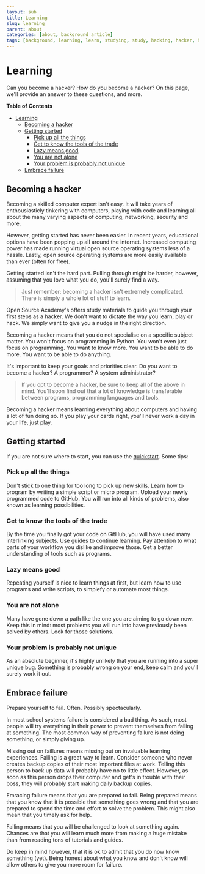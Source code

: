 ```yaml
---
layout: sub
title: Learning
slug: learning
parent: about
categories: [about, background article]
tags: [background, learning, learn, studying, study, hacking, hacker, hack, programming, tinkering, fun]
---
```

# Learning

Can you become a hacker? How do you become a hacker? On this page, we'll provide an answer to these questions, and more.

<!-- markdown-toc start - Don't edit this section. Run M-x markdown-toc-refresh-toc -->
**Table of Contents**

- [Learning](#learning)
    - [Becoming a hacker](#becoming-a-hacker)
    - [Getting started](#getting-started)
        - [Pick up all the things](#pick-up-all-the-things)
        - [Get to know the tools of the trade](#get-to-know-the-tools-of-the-trade)
        - [Lazy means good](#lazy-means-good)
        - [You are not alone](#you-are-not-alone)
        - [Your problem is probably not unique](#your-problem-is-probably-not-unique)
    - [Embrace failure](#embrace-failure)

<!-- markdown-toc end -->

## Becoming a hacker
Becoming a skilled computer expert isn't easy. It will take years of enthousiasticly tinkering with computers, playing with code and learning all about the many varying aspects of computing, networking, security and more.

However, getting started has never been easier. In recent years, educational options have been popping up all around the internet. Increased computing power has made running virtual open source operating systems less of a hassle. Lastly, open source operating systems are more easily available than ever (often for free).

Getting started isn't the hard part. Pulling through might be harder, however, assuming that you love what you do, you'll surely find a way.

> Just remember: becoming a hacker isn't extremely complicated. There is simply a whole lot of stuff to learn.

Open Source Academy's offers study materials to guide you through your first steps as a hacker. We don't want to dictate the way you learn, play or hack. We simply want to give you a nudge in the right direction.

Becoming a hacker means that you do not specialise on a specific subject matter. You won't focus on programming in Python. You won't even just focus on programming. You want to know more. You want to be able to do more. You want to be able to do anything.

It's important to keep your goals and priorities clear. Do you want to become a hacker? A programmer? A system administrator?

> If you opt to become a hacker, be sure to keep all of the above in mind. You'll soon find out that a lot of knowledge is transferable between programs, programming languages and tools.

Becoming a hacker means learning everything about computers and having a lot of fun doing so. If you play your cards right, you'll never work a day in your life, just play.

## Getting started
If you are not sure where to start, you can use the [quickstart](/learn/quickstart). Some tips:

### Pick up all the things
Don't stick to one thing for too long to pick up new skills. Learn how to program by writing a simple script or micro program. Upload your newly programmed code to GitHub. You will run into all kinds of problems, also known as learning possibilities.

### Get to know the tools of the trade
By the time you finally got your code on GitHub, you will have used many interlinking subjects. Use guides to continue learning. Pay attention to what parts of your workflow you dislike and improve those. Get a better understanding of tools such as programs.

### Lazy means good
Repeating yourself is nice to learn things at first, but learn how to use programs and write scripts, to simplefy or automate most things.

### You are not alone
Many have gone down a path like the one you are aiming to go down now. Keep this in mind: most problems you will run into have previously been solved by others. Look for those solutions.

### Your problem is probably not unique
As an absolute beginner, it's highly unlikely that you are running into a super unique bug. Something is probably wrong on your end, keep calm and you'll surely work it out.

## Embrace failure
Prepare yourself to fail. Often. Possibly spectacularly.

In most school systems failure is considered a bad thing. As such, most people will try everything in their power to prevent themselves from failing at something. The most common way of preventing failure is not doing something, or simply giving up.

Missing out on faillures means missing out on invaluable learning experiences. Failing is a great way to learn. Consider someone who never creates backup copies of their most important files at work. Telling this person to back up data will probably have no to little effect. However, as soon as this person drops their computer and get's in trouble with their boss, they will probably start making daily backup copies.

Emracing failure means that you are prepared to fail. Being prepared means that you know that it is possible that something goes wrong and that you are prepared to spend the time and effort to solve the problem. This might also mean that you timely ask for help.

Failing means that you will be challenged to look at something again. Chances are that you will learn much more from making a huge mistake than from reading tons of tutorials and guides.

Do keep in mind however, that it is ok to admit that you do now know something (yet). Being honest about what you know and don't know will allow others to give you more room for failure.
